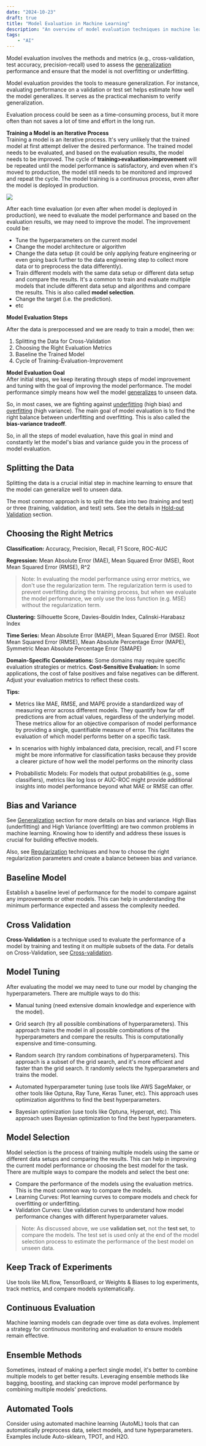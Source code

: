 ```yaml
---
date: "2024-10-23"
draft: true
title: "Model Evaluation in Machine Learning"
description: "An overview of model evaluation techniques in machine learning, including cross-validation and performance metrics."
tags:
    - "AI"
---
```

Model evaluation involves the methods and metrics (e.g., cross-validation, test accuracy, precision-recall) used to assess the [generalization](generalization_machine_learning.md) performance and ensure that the model is not overfitting or underfitting.

Model evaluation provides the tools to measure generalization. For instance, evaluating performance on a validation or test set helps estimate how well the model generalizes. It serves as the practical mechanism to verify generalization.

Evaluation process could be seen as a time-consuming process, but it more often than not saves a lot of time and effort in the long run.

**Training a Model is an Iterative Process**<br>
Training a model is an iterative process. It's very unlikely that the trained model at first attempt deliver the desired performance. The trained model needs to be evaluated, and based on the evaluation results, the model needs to be improved. The cycle of **training>evaluation>improvement** will be repeated until the model performance is satisfactory, and even when it's moved to production, the model still needs to be monitored and improved and repeat the cycle. The model training is a continuous process, even after the model is deployed in production.


![](images/model_evaluation_process.svg)

After each time evaluation (or even after when model is deployed in production), we need to evaluate the model performance and based on the evaluation results, we may need to improve the model. The improvement could be:
- Tune the hyperparameters on the current model
- Change the model architecture or algorithm
- Change the data setup (it could be only applying feature engineering or even going back further to the data engineering step to collect more data or to preprocess the data differently).
- Train different models with the same data setup or different data setup and compare the results. It's a common to train and evaluate multiple models that include different data setup and algorithms and compare the results. This is also called **model selection**.
- Change the target (i.e. the prediction).
- etc


**Model Evaluation Steps**<br>

After the data is prerpocessed and we are ready to train a model, then we:
1. Splitting the Data for Cross-Validation
2. Choosing the Right Evaluation Metrics
3. Baseline the Trained Model
4. Cycle of Training-Evaluation-Improvement

**Model Evaluation Goal**<br>
After initial steps, we keep iterating through steps of model improvement and tuning with the goal of improving the model performance. The model performance simply means how well the model [generalizes](generalization_machine_learning.md) to unseen data.

So, in most cases, we are fighting against [underfitting](generalization_machine_learning.md#underfitting) (high bias) and [overfitting](generalization_machine_learning.md#overfitting) (high variance). The main goal of model evaluation is to find the right balance between underfitting and overfitting. This is also called the **bias-variance tradeoff**.

So, in all the steps of model evaluation, have this goal in mind and constantly let the model's bias and variance guide you in the process of model evaluation.

## Splitting the Data
Splitting the data is a crucial initial step in machine learning to ensure that the model can generalize well to unseen data.

The most common approach is to split the data into two (training and test) or three (training, validation, and test) sets. See the details in [Hold-out Validation](cross_validation_machine_learning.md#hold-out-validation) section.


## Choosing the Right Metrics
**Classification:** Accuracy, Precision, Recall, F1 Score, ROC-AUC

**Regression:** Mean Absolute Error (MAE), Mean Squared Error (MSE), Root Mean Squared Error (RMSE), R^2

> Note: In evaluating the model performance using error metrics, we don't use the regularization term. The regularization term is used to prevent overfitting during the training process, but when we evaluate the model performance, we only use the loss function (e.g. MSE) without the regularization term.

**Clustering:** Silhouette Score, Davies-Bouldin Index, Calinski-Harabasz Index

**Time Series:** Mean Absolute Error (MAEP), Mean Squared Error (MSE). Root Mean Squared Error (RMSE),
Mean Absolute Percentage Error (MAPE), Symmetric Mean Absolute Percentage Error (SMAPE)

**Domain-Specific Considerations:** Some domains may require specific evaluation strategies or metrics.
**Cost-Sensitive Evaluation:** In some applications, the cost of false positives and false negatives can be different. Adjust your evaluation metrics to reflect these costs.

**Tips:**
- Metrics like MAE, RMSE, and MAPE provide a standardized way of measuring error across different models. They quantify how far off predictions are from actual values, regardless of the underlying model. These metrics allow for an objective comparison of model performance by providing a single, quantifiable measure of error. This facilitates the evaluation of which model performs better on a specific task.

- In scenarios with highly imbalanced data, precision, recall, and F1 score might be more informative for classification tasks because they provide a clearer picture of how well the model performs on the minority class

- Probabilistic Models: For models that output probabilities (e.g., some classifiers), metrics like log loss or AUC-ROC might provide additional insights into model performance beyond what MAE or RMSE can offer.
## Bias and Variance
See [Generalization](generalization_machine_learning.md) section for more details on bias and variance. High Bias (underfitting) and High Variance (overfitting) are two common problems in machine learning. Knowing how to identify and address these issues is crucial for building effective models.

Also, see [Regularization](generalization_machine_learning.md#regularization) techniques and how to choose the right regularization parameters and create a balance between bias and variance.

## Baseline Model
Establish a baseline level of performance for the model to compare against any improvements or other models. This can help in understanding the minimum performance expected and assess the complexity needed.


## Cross Validation
**Cross-Validation** is a technique used to evaluate the performance of a model by training and testing it on multiple subsets of the data.  For details on Cross-Validation, see [Cross-validation](cross_validation_machine_learning.md).

## Model Tuning
After evaluating the model we may need to tune our model by changing the hyperparameters. There are multiple ways to do this:

- Manual tuning (need extensive domain knowledge and experience with the model).

- Grid search (try all possible combinations of hyperparameters). This approach trains the model in all possible combinations of the hyperparameters and compare the results. This is computationally expensive and time-consuming.

- Random search (try random combinations of hyperparameters). This approach is a subset of the grid search, and it's more efficient and faster than the grid search. It randomly selects the hyperparameters and trains the model.

- Automated hyperparameter tuning (use tools like AWS SageMaker, or other tools like Optuna, Ray Tune, Keras Tuner, etc). This approach uses optimization algorithms to find the best hyperparameters.

- Bayesian optimization (use tools like Optuna, Hyperopt, etc). This approach uses Bayesian optimization to find the best hyperparameters.

## Model Selection
Model selection is the process of training multiple models using the same or different data setups and comparing the results. This can help in improving the current model performance or choosing the best model for the task. There are multiple ways to compare the models and select the best one:

- Compare the performance of the models using the evaluation metrics. This is the most common way to compare the models.
- Learning Curves: Plot learning curves to compare models and check for overfitting or underfitting.
- Validation Curves: Use validation curves to understand how model performance changes with different hyperparameter values.

> Note: As discussed above, we use **validation set**, not the **test set**, to compare the models. The test set is used only at the end of the model selection process to estimate the performance of the best model on unseen data.

## Keep Track of Experiments
Use tools like MLflow, TensorBoard, or Weights & Biases to log experiments, track metrics, and compare models systematically.

## Continuous Evaluation
Machine learning models can degrade over time as data evolves. Implement a strategy for continuous monitoring and evaluation to ensure models remain effective.

## Ensemble Methods
Sometimes, instead of making a perfect single model, it's better to combine multiple models to get better results. Leveraging ensemble methods like bagging, boosting, and stacking can improve model performance by combining multiple models' predictions.

## Automated Tools
Consider using automated machine learning (AutoML) tools that can automatically preprocess data, select models, and tune hyperparameters. Examples include Auto-sklearn, TPOT, and H2O.
